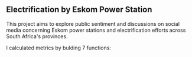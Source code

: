 ## Electrification by Eskom Power Station

This project aims to explore public sentiment and discussions on social media concerning Eskom power stations and electrification efforts across South Africa's provinces.

I calculated metrics by bulding 7 functions:



